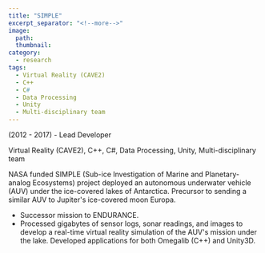 ```yaml
---
title: "SIMPLE"
excerpt_separator: "<!--more-->"
image:
  path: 
  thumbnail: 
category:
  - research
tags:
  - Virtual Reality (CAVE2)
  - C++
  - C#
  - Data Processing
  - Unity
  - Multi-disciplinary team
---
```

(2012 - 2017) - Lead Developer

Virtual Reality (CAVE2), C++, C#, Data Processing, Unity, Multi-disciplinary team

<!--more--> 

NASA funded SIMPLE (Sub-ice Investigation of Marine and Planetary-analog Ecosystems) project deployed an autonomous underwater vehicle (AUV) under the ice-covered lakes of Antarctica. Precursor to sending a similar AUV to Jupiter's ice-covered moon Europa.
  - Successor mission to ENDURANCE.
  - Processed gigabytes of sensor logs, sonar readings, and images to develop a real-time virtual reality simulation of the AUV's mission under the lake. Developed applications for both Omegalib (C++) and Unity3D.
